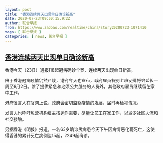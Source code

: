 ```yaml
---
layout: post
title: "香港连续两天出现单日确诊新高"
date: 2020-07-23T09:30:15.972Z
author: 联合早报
from: https://www.zaobao.com/realtime/china/story20200723-1071410
tags: [ 联合早报 ]
categories: [ news, 联合早报 ]
---
```

<!--1595524020000-->
[香港连续两天出现单日确诊新高](https://www.zaobao.com/realtime/china/story20200723-1071410)
------

<div>
<p>香港今天（23日）通报118起冠病确诊个案，连续两天出现单日新高。</p><p>由于香港冠病疫情仍然严峻，港府今天也宣布，政府雇员特别上班安排将会延长一周至8月2日。除了提供紧急和必须公共服务的人员外，其他政府雇员继续留在家中工作。</p><p>港府发言人在官网上说，政府会密切监察疫情的发展，届时再检视情况。</p><section id="imu"><div id="dfp-ad-imu1-wrapper" class="dfp-tag-wrapper"><div id="dfp-ad-imu1" class="dfp-tag-wrapper"></div></div></section><p>发言人也呼吁私营机构雇主按运作需要，尽量让员工在家工作，以减少社区人流和社交接触。</p><p>另据香港《明报》报道，一名63岁确诊男病患今天下午因病情恶化而死亡，这使得香港的累计死亡病例达15起，2249起确诊。</p><div id="innity-in-post"></div><div id="dfp-ad-midarticlespecial-wrapper" class="dfp-tag-wrapper"><div id="dfp-ad-midarticlespecial" class="dfp-tag-wrapper"></div></div>
</div>
